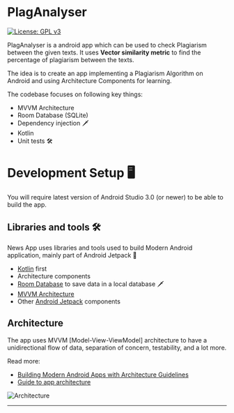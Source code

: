 # PlagAnalyser
[![License: GPL v3](https://img.shields.io/badge/License-GPLv3-blue.svg)](https://github.com/surya-x/PlagAnalyser/blob/main/LICENSE)

PlagAnalyser is a android app which can be used to check Plagiarism between the given texts. It uses **Vector similarity metric** to find the percentage of plagiarism between the texts. 

The idea is to create an app implementing a Plagiarism Algorithm on Android and using Architecture Components for learning. 

The codebase focuses on following key things:
- MVVM Architecture
- Room Database (SQLite)
- Dependency injection 🗡
- Kotlin
- Unit tests 🛠

# Development Setup 🖥

You will require latest version of Android Studio 3.0 (or newer) to be able to build the app.


## Libraries and tools 🛠

News App uses libraries and tools used to build Modern Android application, mainly part of Android Jetpack 🚀

- [Kotlin](https://kotlinlang.org/) first
- Architecture components
- [Room Database](https://developer.android.com/training/data-storage/room) to save data in a local database 🗡
- [MVVM Architecture](https://developer.android.com/jetpack/guide)
- Other [Android Jetpack](https://developer.android.com/jetpack) components


## Architecture

The app uses MVVM [Model-View-ViewModel] architecture to have a unidirectional flow of data, separation of concern, testability, and a lot more.

Read more: 
- [Building Modern Android Apps with Architecture Guidelines](https://medium.com/@aky/building-modern-apps-using-the-android-architecture-guidelines-3238fff96f14)
- [Guide to app architecture](https://developer.android.com/jetpack/docs/guide)

![Architecture](https://developer.android.com/topic/libraries/architecture/images/final-architecture.png)



--------------------
